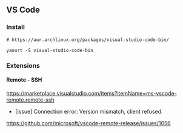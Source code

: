 ## VS Code

### Install

```
# https://aur.archlinux.org/packages/visual-studio-code-bin/

yaourt -S visual-studio-code-bin
```

### Extensions

#### Remote - SSH

https://marketplace.visualstudio.com/items?itemName=ms-vscode-remote.remote-ssh

* [issue] Connection error: Version mismatch, client refused.

https://github.com/microsoft/vscode-remote-release/issues/1056
